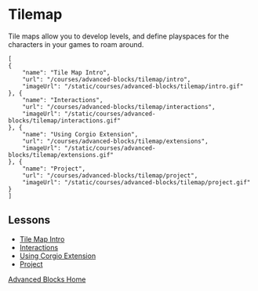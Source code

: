 # Tilemap

Tile maps allow you to develop levels, and define playspaces for the characters in your games to roam around.

```codecard
[
{
    "name": "Tile Map Intro",
    "url": "/courses/advanced-blocks/tilemap/intro",
    "imageUrl": "/static/courses/advanced-blocks/tilemap/intro.gif"
}, {
    "name": "Interactions",
    "url": "/courses/advanced-blocks/tilemap/interactions",
    "imageUrl": "/static/courses/advanced-blocks/tilemap/interactions.gif"
}, {
    "name": "Using Corgio Extension",
    "url": "/courses/advanced-blocks/tilemap/extensions",
    "imageUrl": "/static/courses/advanced-blocks/tilemap/extensions.gif"
}, {
    "name": "Project",
    "url": "/courses/advanced-blocks/tilemap/project",
    "imageUrl": "/static/courses/advanced-blocks/tilemap/project.gif"
}
]
```

## Lessons

* [Tile Map Intro](/courses/advanced-blocks/tilemap/intro)
* [Interactions](/courses/advanced-blocks/tilemap/interactions)
* [Using Corgio Extension](/courses/advanced-blocks/tilemap/extensions)
* [Project](/courses/advanced-blocks/tilemap/project)


[Advanced Blocks Home](/courses/advanced-blocks)
